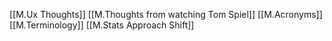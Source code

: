 [[M.Ux Thoughts]]
[[M.Thoughts from watching Tom Spiel]]
[[M.Acronyms]]
[[M.Terminology]]
[[M.Stats Approach Shift]]
